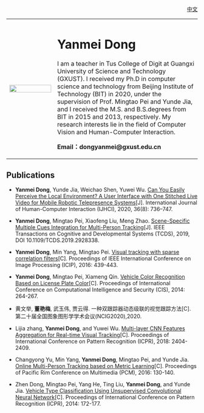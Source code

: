 <!---
<p align="right">中文</p>](index-ch.html)
-->

<!---(<a href="/index-ch.html">中文</a>)-->

<div align="right">
<a href="/dongyanmei/index-ch.html">中文</a>
</div>

<!---
<div align="right">
<a href="index-ch.html">中文</a>
</div>
-->
<!---
<div align="right">[中](index-ch.md)</div>
-->

<!---## Welcome to Yanmei Dong's Personal Homepage -->
<table border="0">
  <tr>
    <td width="25%">
      <img src="dongyanmei.g" width="100%"> 
    </td>
    <td width="75%">
      <h1>Yanmei Dong</h1>
      <p>I am a teacher in Tus College of Digit at Guangxi University of Science and Technology (GXUST). I received my Ph.D in computer science and technology from Beijing Institute of Technology (BIT) in 2020, under the supervision of Prof. Mingtao Pei and Yunde Jia, and I received the M.S. and B.S.degrees from BIT in 2015 and 2013, respectively. My research interests lie in the field of Computer Vision and Human-Computer Interaction.
      </p>
      <p><b>Email：dongyanmei@gxust.edu.cn</b></p>
    </td>
  </tr>
</table>


## Publications
* <b>Yanmei Dong</b>, Yunde Jia, Weichao Shen, Yuwei Wu. [Can You Easily Perceive the Local Environment? A User Interface with One Stitched Live Video for Mobile Robotic Telepresence Systems](https://www.tandfonline.com/doi/full/10.1080/10447318.2019.1685194)[J]. International Journal of Human-Computer Interaction (IJHCI), 2020, 36(8): 736–747.

* <b>Yanmei Dong</b>, Mingtao Pei, Xiaofeng Liu, Meng Zhao. [Scene-Specific Multiple Cues Integration for Multi-Person Tracking](https://ieeexplore.ieee.org/document/8760586)[J]. IEEE Transactions on Cognitive and Developmental Systems (TCDS), 2019, DOI 10.1109/TCDS.2019.2928338.

* <b>Yanmei Dong</b>, Min Yang, Mingtao Pei. [Visual tracking with sparse correlation filters](https://ieeexplore.ieee.org/document/7532395)[C]. Proceedings of IEEE International Conference on Image Processing (ICIP), 2016: 439-443.

* <b>Yanmei Dong</b>, Mingtao Pei, Xiameng Qin. [Vehicle Color Recognition Based on License Plate Color](https://ieeexplore.ieee.org/document/7016897)[C]. Proceedings of International Conference on Computational Intelligence and Security (CIS), 2014: 264-267.

* 黄文举, <b>董艳梅</b>, 武玉伟, 贾云得. 一种双跟踪器动态级联的视觉跟踪方法[C]. 第二十届全国图象图形学学术会议(NCIG2020),2020.

* Lijia zhang, <b>Yanmei Dong</b>, and Yuwei Wu. [Multi-layer CNN Features Aggregation for Real-time Visual Tracking](https://ieeexplore.ieee.org/document/8546079)[C]. Proceedings of International Conference on Pattern Recognition (ICPR), 2018: 2404-2409.

* Changyong Yu, Min Yang, <b>Yanmei Dong</b>, Mingtao Pei, and Yunde Jia. [Online Multi-Person Tracking based on Metric Learning](https://link.springer.com/chapter/10.1007/978-3-319-48890-5_13)[C]. Proceedings of Pacific Rim Conference on Multimedia (PCM), 2016: 130-140.

* Zhen Dong, Mingtao Pei, Yang He, Ting Liu, <b>Yanmei Dong</b>, and Yunde Jia. [Vehicle Type Classification Using Unsupervised Convolutional Neural Network](https://ieeexplore.ieee.org/document/6976750)[C]. Proceedings of International Conference on Pattern Recognition (ICPR), 2014: 172-177.
